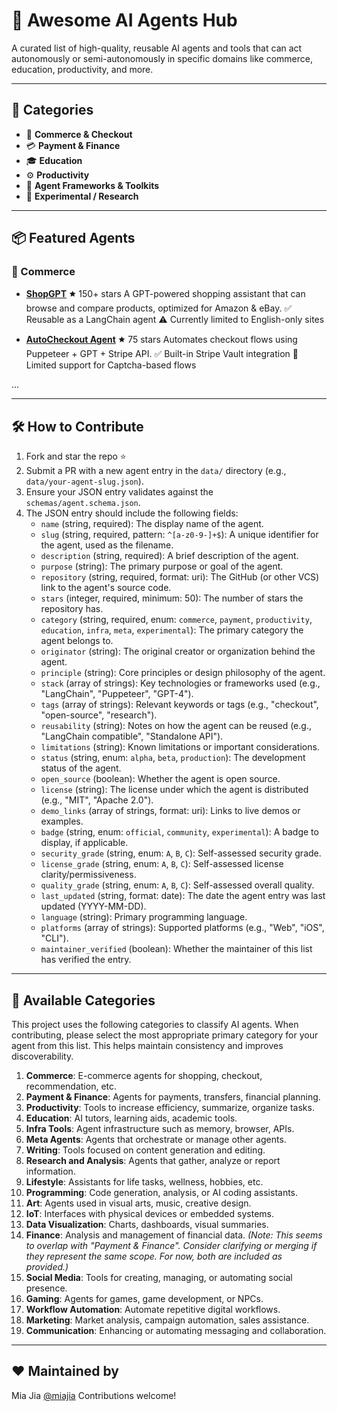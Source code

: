 # 🧠 Awesome AI Agents Hub

A curated list of high-quality, reusable AI agents and tools that can act autonomously or semi-autonomously in specific domains like commerce, education, productivity, and more.

---

## 🧭 Categories

- 🛒 **Commerce & Checkout**
- 💳 **Payment & Finance**
- 🎓 **Education**
- ⚙️ **Productivity**
- 🤖 **Agent Frameworks & Toolkits**
- 🧪 **Experimental / Research**

---

## 📦 Featured Agents

### 🛒 Commerce

- **[ShopGPT](https://github.com/user/shopgpt)**
  🟊 150+ stars
  A GPT-powered shopping assistant that can browse and compare products, optimized for Amazon & eBay.
  ✅ Reusable as a LangChain agent
  ⚠️ Currently limited to English-only sites

- **[AutoCheckout Agent](https://github.com/user/autocheckout-agent)**
  🟊 75 stars
  Automates checkout flows using Puppeteer + GPT + Stripe API.
  ✅ Built-in Stripe Vault integration
  🚧 Limited support for Captcha-based flows

...

---

## 🛠️ How to Contribute

1. Fork and star the repo ⭐
2. Submit a PR with a new agent entry in the `data/` directory (e.g., `data/your-agent-slug.json`).
3. Ensure your JSON entry validates against the `schemas/agent.schema.json`.
4. The JSON entry should include the following fields:
    - `name` (string, required): The display name of the agent.
    - `slug` (string, required, pattern: `^[a-z0-9-]+$`): A unique identifier for the agent, used as the filename.
    - `description` (string, required): A brief description of the agent.
    - `purpose` (string): The primary purpose or goal of the agent.
    - `repository` (string, required, format: uri): The GitHub (or other VCS) link to the agent's source code.
    - `stars` (integer, required, minimum: 50): The number of stars the repository has.
    - `category` (string, required, enum: `commerce`, `payment`, `productivity`, `education`, `infra`, `meta`, `experimental`): The primary category the agent belongs to.
    - `originator` (string): The original creator or organization behind the agent.
    - `principle` (string): Core principles or design philosophy of the agent.
    - `stack` (array of strings): Key technologies or frameworks used (e.g., "LangChain", "Puppeteer", "GPT-4").
    - `tags` (array of strings): Relevant keywords or tags (e.g., "checkout", "open-source", "research").
    - `reusability` (string): Notes on how the agent can be reused (e.g., "LangChain compatible", "Standalone API").
    - `limitations` (string): Known limitations or important considerations.
    - `status` (string, enum: `alpha`, `beta`, `production`): The development status of the agent.
    - `open_source` (boolean): Whether the agent is open source.
    - `license` (string): The license under which the agent is distributed (e.g., "MIT", "Apache 2.0").
    - `demo_links` (array of strings, format: uri): Links to live demos or examples.
    - `badge` (string, enum: `official`, `community`, `experimental`): A badge to display, if applicable.
    - `security_grade` (string, enum: `A`, `B`, `C`): Self-assessed security grade.
    - `license_grade` (string, enum: `A`, `B`, `C`): Self-assessed license clarity/permissiveness.
    - `quality_grade` (string, enum: `A`, `B`, `C`): Self-assessed overall quality.
    - `last_updated` (string, format: date): The date the agent entry was last updated (YYYY-MM-DD).
    - `language` (string): Primary programming language.
    - `platforms` (array of strings): Supported platforms (e.g., "Web", "iOS", "CLI").
    - `maintainer_verified` (boolean): Whether the maintainer of this list has verified the entry.

---

## 🌟 Available Categories

This project uses the following categories to classify AI agents. When contributing, please select the most appropriate primary category for your agent from this list. This helps maintain consistency and improves discoverability.

1.  **Commerce**: E-commerce agents for shopping, checkout, recommendation, etc.
2.  **Payment & Finance**: Agents for payments, transfers, financial planning.
3.  **Productivity**: Tools to increase efficiency, summarize, organize tasks.
4.  **Education**: AI tutors, learning aids, academic tools.
5.  **Infra Tools**: Agent infrastructure such as memory, browser, APIs.
6.  **Meta Agents**: Agents that orchestrate or manage other agents.
7.  **Writing**: Tools focused on content generation and editing.
8.  **Research and Analysis**: Agents that gather, analyze or report information.
9.  **Lifestyle**: Assistants for life tasks, wellness, hobbies, etc.
10. **Programming**: Code generation, analysis, or AI coding assistants.
11. **Art**: Agents used in visual arts, music, creative design.
12. **IoT**: Interfaces with physical devices or embedded systems.
13. **Data Visualization**: Charts, dashboards, visual summaries.
14. **Finance**: Analysis and management of financial data. *(Note: This seems to overlap with "Payment & Finance". Consider clarifying or merging if they represent the same scope. For now, both are included as provided.)*
15. **Social Media**: Tools for creating, managing, or automating social presence.
16. **Gaming**: Agents for games, game development, or NPCs.
17. **Workflow Automation**: Automate repetitive digital workflows.
18. **Marketing**: Market analysis, campaign automation, sales assistance.
19. **Communication**: Enhancing or automating messaging and collaboration.

---

## ❤️ Maintained by

Mia Jia [@miajia](https://github.com/miajia)
Contributions welcome!
